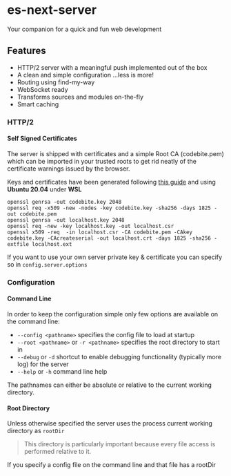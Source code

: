 # es-next-server
Your companion for a quick and fun web development 

## Features
* HTTP/2 server with a meaningful push implemented out of the box
* A clean and simple configuration ...less is more!
* Routing using find-my-way
* WebSocket ready
* Transforms sources and modules on-the-fly
* Smart caching 

### HTTP/2

#### Self Signed Certificates

The server is shipped with certificates and a simple Root CA (codebite.pem) which can be imported in your trusted roots 
to get rid neatly of the certificate warnings issued by the browser.  

Keys and certificates have been generated following [this guide](https://deliciousbrains.com/ssl-certificate-authority-for-local-https-development/) and using **Ubuntu 20.04** under **WSL**
```
openssl genrsa -out codebite.key 2048
openssl req -x509 -new -nodes -key codebite.key -sha256 -days 1825 -out codebite.pem
openssl genrsa -out localhost.key 2048
openssl req -new -key localhost.key -out localhost.csr
openssl x509 -req  -in localhost.csr -CA codebite.pem -CAkey codebite.key -CAcreateserial -out localhost.crt -days 1825 -sha256 -extfile localhost.ext
```
If you want to use your own server private key & certificate you can specify so in ```config.server.options``` 

### Configuration


#### Command Line
In order to keep the configuration simple only few options are available on the command line:
* ```--config <pathname>``` specifies the config file to load at startup
* ```--root <pathname>``` or ```-r <pathname>``` specifies the root directory to start in
* ```--debug``` or ```-d``` shortcut to enable debugging functionality (typically more log) for the server
* ```--help``` or ```-h``` command line help

The pathnames can either be absolute or relative to the current working directory.

#### Root Directory
Unless otherwise specified the server uses the process current working directory as ```rootDir```

> This directory is particularly important because every file access is performed relative to it.

If you specify a config file on the command line and that file has a rootDir 
